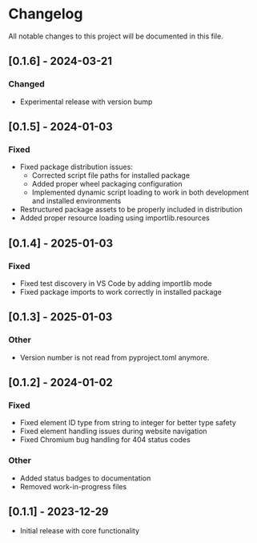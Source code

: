 # Changelog

All notable changes to this project will be documented in this file.

## [0.1.6] - 2024-03-21

### Changed
- Experimental release with version bump

## [0.1.5] - 2024-01-03

### Fixed
- Fixed package distribution issues:
  - Corrected script file paths for installed package
  - Added proper wheel packaging configuration
  - Implemented dynamic script loading to work in both development and installed environments
- Restructured package assets to be properly included in distribution
- Added proper resource loading using importlib.resources

## [0.1.4] - 2025-01-03

### Fixed
- Fixed test discovery in VS Code by adding importlib mode
- Fixed package imports to work correctly in installed package

## [0.1.3] - 2025-01-03

### Other
- Version number is not read from pyproject.toml anymore.

## [0.1.2] - 2024-01-02

### Fixed
- Fixed element ID type from string to integer for better type safety
- Fixed element handling issues during website navigation
- Fixed Chromium bug handling for 404 status codes

### Other
- Added status badges to documentation
- Removed work-in-progress files

## [0.1.1] - 2023-12-29

- Initial release with core functionality 